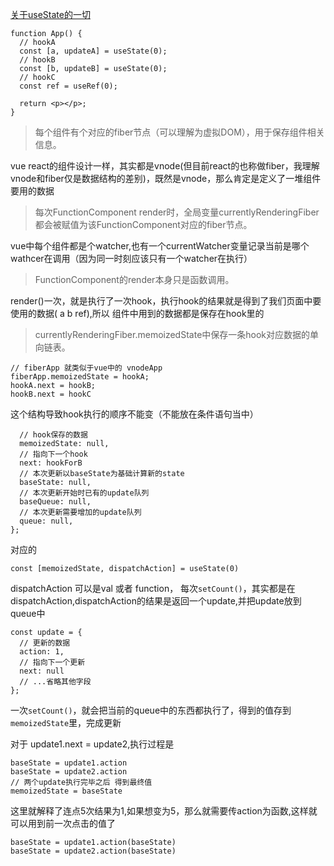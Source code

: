 [关于useState的一切](https://zhuanlan.zhihu.com/p/200855720)

```
function App() {
  // hookA
  const [a, updateA] = useState(0);
  // hookB
  const [b, updateB] = useState(0);
  // hookC
  const ref = useRef(0);
  
  return <p></p>;
}

```



> 每个组件有个对应的fiber节点（可以理解为虚拟DOM），用于保存组件相关信息。

vue react的组件设计一样，其实都是vnode(但目前react的也称做fiber，我理解vnode和fiber仅是数据结构的差别)，既然是vnode，那么肯定是定义了一堆组件要用的数据

> 每次FunctionComponent render时，全局变量currentlyRenderingFiber都会被赋值为该FunctionComponent对应的fiber节点。

vue中每个组件都是个watcher,也有一个currentWatcher变量记录当前是哪个wathcer在调用（因为同一时刻应该只有一个watcher在执行）

>FunctionComponent的render本身只是函数调用。

render()一次，就是执行了一次hook，执行hook的结果就是得到了我们页面中要使用的数据( a b ref),所以 组件中用到的数据都是保存在hook里的


> currentlyRenderingFiber.memoizedState中保存一条hook对应数据的单向链表。

```
// fiberApp 就类似于vue中的 vnodeApp
fiberApp.memoizedState = hookA;
hookA.next = hookB;
hookB.next = hookC
```
这个结构导致hook执行的顺序不能变（不能放在条件语句当中）

> 
```const hook = {
  // hook保存的数据
  memoizedState: null,
  // 指向下一个hook
  next: hookForB
  // 本次更新以baseState为基础计算新的state
  baseState: null,
  // 本次更新开始时已有的update队列
  baseQueue: null,
  // 本次更新需要增加的update队列
  queue: null,
};
```

对应的
```
const [memoizedState, dispatchAction] = useState(0)
```
dispatchAction 可以是val 或者 function，
每次`setCount()`，其实都是在dispatchAction,dispatchAction的结果是返回一个update,并把update放到queue中
```
const update = {
  // 更新的数据
  action: 1,
  // 指向下一个更新
  next: null
  // ...省略其他字段
};
```
一次`setCount()`，就会把当前的queue中的东西都执行了，得到的值存到`memoizedState`里，完成更新

对于 update1.next = update2,执行过程是
```
baseState = update1.action
baseState = update2.action
// 两个update执行完毕之后 得到最终值
memoizedState = baseState 
```
这里就解释了连点5次结果为1,如果想变为5，那么就需要传action为函数,这样就可以用到前一次点击的值了
```
baseState = update1.action(baseState)
baseState = update2.action(baseState)
```
